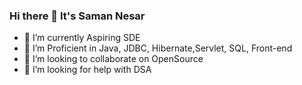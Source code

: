 ### Hi there 👋 It's  Saman Nesar


- 🔭 I’m currently Aspiring SDE
- 🌱 I’m Proficient in Java, JDBC, Hibernate,Servlet, SQL, Front-end
- 👯 I’m looking to collaborate on OpenSource
- 🤔 I’m looking for help with DSA


